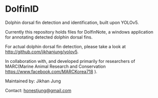 # DolfinID
Dolphin dorsal fin detection and identification, built upon YOLOv5.

Currently this repository holds files for DolfinNote, a windows application for annotating detected dolphin dorsal fins.

For actual dolphin dorsal fin detection, please take a look at http://github.com/jikhanjung/yolov5.

In collaboration with, and developed primarily for researchers of MARC(Marine Animal Research and Conservation https://www.facebook.com/MARCKorea718 ).

Maintained by: Jikhan Jung

Contact: honestjung@gmail.com
